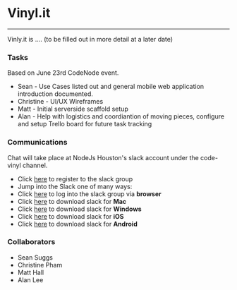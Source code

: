 # Vinyl.it
------

Vinly.it is .... (to be filled out in more detail at a later date)


### Tasks
Based on June 23rd CodeNode event.
- Sean - Use Cases listed out and general mobile web application introduction documented.
- Christine - UI/UX Wireframes
- Matt - Initial serverside scaffold setup
- Alan - Help with logistics and coordiantion of moving pieces, configure and setup Trello board for future task tracking

### Communications
Chat will take place at NodeJs Houston's slack account under the code-vinyl channel.
- Click [here](http://chat.nodejshouston.com/) to register to the slack group
- Jump into the Slack one of many ways:
 - Click [here](https://nodejshouston.slack.com/) to log into the slack group via **browser**
 - Click [here](https://itunes.apple.com/app/slack/id803453959?ls=1&mt=12) to download slack for **Mac**
 - Click [here](https://babeljs.slack.com/ssb/download-win) to download slack for **Windows**
 - Click [here](https://itunes.apple.com/app/slack-app/id618783545?ls=1&mt=8) to download slack for **iOS**
 - Click [here](https://play.google.com/store/apps/details?id=com.Slack) to download slack for **Android**

### Collaborators
- Sean Suggs
- Christine Pham
- Matt Hall
- Alan Lee
